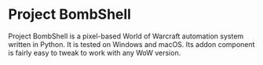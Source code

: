 # Project BombShell

Project BombShell is a pixel-based World of Warcraft automation system written in Python. It is tested on Windows and macOS. Its addon component is fairly easy to tweak to work with any WoW version.
